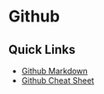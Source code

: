 # Github

## Quick Links

 * [Github Markdown](https://guides.github.com/features/mastering-markdown/)
 * [Github Cheat Sheet](https://github.com/JoeyTravel/GitHub/blob/master/github-git-cheat-sheet.pdf)
